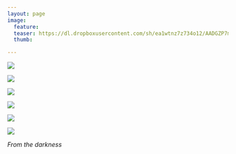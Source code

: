 ```yaml
---
layout: page
image:
  feature:
  teaser: https://dl.dropboxusercontent.com/sh/ea1wtnz7z734o12/AADGZP7mbSWtbu7D92jomOwha/luontokuvat/kev%C3%A4t/4/DS51953-245px.jpg
  thumb:

---
```


[![](https://dl.dropboxusercontent.com/sh/ea1wtnz7z734o12/AADOsXLfT6HfwJt0Ceptiz2ta/luontokuvat/kev%C3%A4t/4/DS51931-800px.jpg)](https://dl.dropboxusercontent.com/sh/ea1wtnz7z734o12/AAByJW1GD3K2vVyIThzq75rda/luontokuvat/kev%C3%A4t/4/DS51931.jpg)

[![](https://dl.dropboxusercontent.com/sh/ea1wtnz7z734o12/AAC5RNm_p1dWeRnUJLMo8Iyya/luontokuvat/kev%C3%A4t/4/DS51927-800px.jpg)](https://dl.dropboxusercontent.com/sh/ea1wtnz7z734o12/AABjCTmQmGxBtYm1-L7BYpz5a/luontokuvat/kev%C3%A4t/4/DS51927.jpg)

[![](https://dl.dropboxusercontent.com/sh/ea1wtnz7z734o12/AACvp7E0bvor_-AkvoSYoT7ga/luontokuvat/kev%C3%A4t/4/DS51956-800px.jpg)](https://dl.dropboxusercontent.com/sh/ea1wtnz7z734o12/AAApfOHLUU_WbQ0udKHI1Tzza/luontokuvat/kev%C3%A4t/4/DS51956.jpg)

[![](https://dl.dropboxusercontent.com/sh/ea1wtnz7z734o12/AADnz6u_QEalExqnlX8Nq5_pa/luontokuvat/kev%C3%A4t/4/DS51962-800px.jpg)](https://dl.dropboxusercontent.com/sh/ea1wtnz7z734o12/AACoDp5XsmqEgVL8k4AVphpga/luontokuvat/kev%C3%A4t/4/DS51962.jpg)

[![](https://dl.dropboxusercontent.com/sh/ea1wtnz7z734o12/AACS-qUNsnqJRWM8RHQvKSZta/luontokuvat/kev%C3%A4t/4/DS51944-800px.jpg)](https://dl.dropboxusercontent.com/sh/ea1wtnz7z734o12/AADYGdL5dS10gugqXq-_o58ga/luontokuvat/kev%C3%A4t/4/DS51944.jpg)

[![](https://dl.dropboxusercontent.com/sh/ea1wtnz7z734o12/AACLb3NuywMS8lZt6Qbs0lx3a/luontokuvat/kev%C3%A4t/4/DS51953-800px.jpg)](https://dl.dropboxusercontent.com/sh/ea1wtnz7z734o12/AAAx-8onhKlY0w16HIjtYKAma/luontokuvat/kev%C3%A4t/4/DS51953.jpg)

*From the darkness*